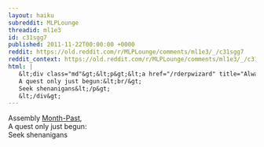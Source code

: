 ```yaml
---
layout: haiku
subreddit: MLPLounge
threadid: ml1e3
id: c31sgg7
published: 2011-11-22T00:00:00 +0000
reddit: https://old.reddit.com/r/MLPLounge/comments/ml1e3/_/c31sgg7
reddit_context: https://old.reddit.com/r/MLPLounge/comments/ml1e3/_/c31sgg7?context=3
html: |
   &lt;div class="md"&gt;&lt;p&gt;&lt;a href="/rderpwizard" title="Always Relevant / Derper Of The Archival / Paper Bag Princess"&gt;&lt;/a&gt; Assembly &lt;a href="http://www.reddit.com/r/mylittlepony/comments/lbe81/mylittlepony_novelty_accounts_assemble/"&gt;Month-Past&lt;/a&gt;,&lt;br/&gt;
   A quest only just begun:&lt;br/&gt;
   Seek shenanigans&lt;/p&gt;
   &lt;/div&gt;
---
```


[](/rderpwizard "Always Relevant / Derper Of The Archival / Paper Bag Princess") Assembly [Month-Past](http://www.reddit.com/r/mylittlepony/comments/lbe81/mylittlepony_novelty_accounts_assemble/
),  
A quest only just begun:  
Seek shenanigans